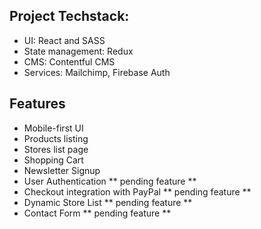 ## Project Techstack:

- UI: React and SASS
- State management: Redux 
- CMS: Contentful CMS
- Services: Mailchimp, Firebase Auth

## Features

- Mobile-first UI
- Products listing
- Stores list page
- Shopping Cart
- Newsletter Signup
- User Authentication ** pending feature **
- Checkout integration with PayPal ** pending feature **
- Dynamic Store List ** pending feature **
- Contact Form ** pending feature **

